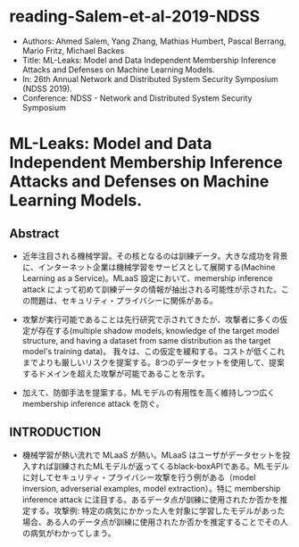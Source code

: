 # reading-Salem-et-al-2019-NDSS

- Authors: Ahmed Salem, Yang Zhang, Mathias Humbert, Pascal Berrang, Mario Fritz, Michael Backes
- Title: ML-Leaks: Model and Data Independent Membership Inference Attacks and Defenses on Machine Learning Models.
- In: 26th Annual Network and Distributed System Security Symposium (NDSS 2019).
- Conference: NDSS - Network and Distributed System Security Symposium

# ML-Leaks: Model and Data Independent Membership Inference Attacks and Defenses on Machine Learning Models.

## Abstract

- 近年注目される機械学習。その核となるのは訓練データ。大きな成功を背景に、インターネット企業は機械学習をサービスとして展開する(Machine Learning as a Service)。MLaaS 設定において、memership inference attack によって初めて訓練データの情報が抽出される可能性が示された。この問題は、セキュリティ・プライバシーに関係がある。

- 攻撃が実行可能であることは先行研究で示されてきたが、攻撃者に多くの仮定が存在する(multiple shadow models, knowledge of the target model structure, and having a dataset from same distribution as the target model's training data)。 我々は、この仮定を緩和する。コストが低くこれまでよりも厳しいリスクを提案する。8つのデータセットを使用して、提案するドメインを超えた攻撃が可能であることを示す。

- 加えて、防御手法を提案する。MLモデルの有用性を高く維持しつつ広く membership inference attack を防ぐ。

## INTRODUCTION

- 機械学習が熱い流れで MLaaS が熱い。MLaaS はユーザがデータセットを投入すれば訓練されたMLモデルが返ってくるblack-boxAPIである。MLモデルに対してセキュリティ・プライバシー攻撃を行う例がある（model inversion, adverserial examples, model extraction）。特に membership inference attack に注目する。あるデータ点が訓練に使用されたか否かを推定する。攻撃例: 特定の病気にかかった人を対象に学習したモデルがあった場合、ある人のデータ点が訓練に使用されたか否かを推定することでその人の病気がわかってしまう。
